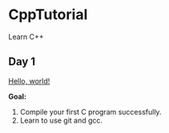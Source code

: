 # CppTutorial

Learn C++

## Day 1

[Hello, world!](./Day1)

**Goal:**

1. Compile your first C program successfully.
2. Learn to use git and gcc.

